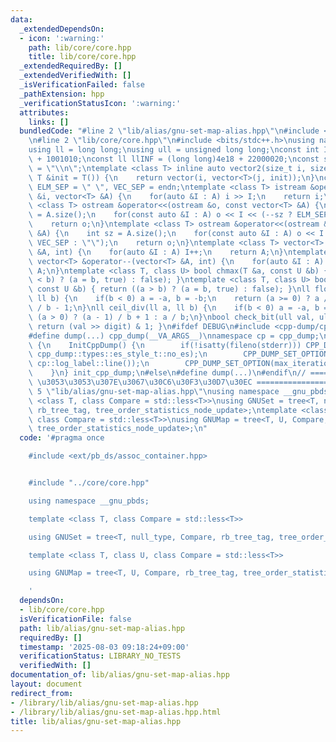 ```yaml
---
data:
  _extendedDependsOn:
  - icon: ':warning:'
    path: lib/core/core.hpp
    title: lib/core/core.hpp
  _extendedRequiredBy: []
  _extendedVerifiedWith: []
  _isVerificationFailed: false
  _pathExtension: hpp
  _verificationStatusIcon: ':warning:'
  attributes:
    links: []
  bundledCode: "#line 2 \"lib/alias/gnu-set-map-alias.hpp\"\n#include <ext/pb_ds/assoc_container.hpp>\n\
    \n#line 2 \"lib/core/core.hpp\"\n#include <bits/stdc++.h>\nusing namespace std;\n\
    using ll = long long;\nusing ull = unsigned long long;\nconst int INF = (int)1e9\
    \ + 1001010;\nconst ll llINF = (long long)4e18 + 22000020;\nconst string endn\
    \ = \"\\n\";\ntemplate <class T> inline auto vector2(size_t i, size_t j, const\
    \ T &init = T()) {\n    return vector(i, vector<T>(j, init));\n}\nconst string\
    \ ELM_SEP = \" \", VEC_SEP = endn;\ntemplate <class T> istream &operator>>(istream\
    \ &i, vector<T> &A) {\n    for(auto &I : A) i >> I;\n    return i;\n}\ntemplate\
    \ <class T> ostream &operator<<(ostream &o, const vector<T> &A) {\n    int sz\
    \ = A.size();\n    for(const auto &I : A) o << I << (--sz ? ELM_SEP : \"\");\n\
    \    return o;\n}\ntemplate <class T> ostream &operator<<(ostream &o, const vector<vector<T>>\
    \ &A) {\n    int sz = A.size();\n    for(const auto &I : A) o << I << (--sz ?\
    \ VEC_SEP : \"\");\n    return o;\n}\ntemplate <class T> vector<T> &operator++(vector<T>\
    \ &A, int) {\n    for(auto &I : A) I++;\n    return A;\n}\ntemplate <class T>\
    \ vector<T> &operator--(vector<T> &A, int) {\n    for(auto &I : A) I--;\n    return\
    \ A;\n}\ntemplate <class T, class U> bool chmax(T &a, const U &b) { return ((a\
    \ < b) ? (a = b, true) : false); }\ntemplate <class T, class U> bool chmin(T &a,\
    \ const U &b) { return ((a > b) ? (a = b, true) : false); }\nll floor_div(ll a,\
    \ ll b) {\n    if(b < 0) a = -a, b = -b;\n    return (a >= 0) ? a / b : (a + 1)\
    \ / b - 1;\n}\nll ceil_div(ll a, ll b) {\n    if(b < 0) a = -a, b = -b;\n    return\
    \ (a > 0) ? (a - 1) / b + 1 : a / b;\n}\nbool check_bit(ull val, ull digit) {\
    \ return (val >> digit) & 1; }\n#ifdef DEBUG\n#include <cpp-dump/cpp-dump.hpp>\n\
    #define dump(...) cpp_dump(__VA_ARGS__)\nnamespace cp = cpp_dump;\nstruct InitCppDump\
    \ {\n    InitCppDump() {\n        if(!isatty(fileno(stderr))) CPP_DUMP_SET_OPTION(es_style,\
    \ cpp_dump::types::es_style_t::no_es);\n        CPP_DUMP_SET_OPTION(log_label_func,\
    \ cp::log_label::line());\n        CPP_DUMP_SET_OPTION(max_iteration_count, 30);\n\
    \    }\n} init_cpp_dump;\n#else\n#define dump(...)\n#endif\n// ====================\
    \ \u3053\u3053\u307E\u3067\u30C6\u30F3\u30D7\u30EC ====================\n#line\
    \ 5 \"lib/alias/gnu-set-map-alias.hpp\"\nusing namespace __gnu_pbds;\ntemplate\
    \ <class T, class Compare = std::less<T>>\nusing GNUSet = tree<T, null_type, Compare,\
    \ rb_tree_tag, tree_order_statistics_node_update>;\ntemplate <class T, class U,\
    \ class Compare = std::less<T>>\nusing GNUMap = tree<T, U, Compare, rb_tree_tag,\
    \ tree_order_statistics_node_update>;\n"
  code: '#pragma once

    #include <ext/pb_ds/assoc_container.hpp>


    #include "../core/core.hpp"

    using namespace __gnu_pbds;

    template <class T, class Compare = std::less<T>>

    using GNUSet = tree<T, null_type, Compare, rb_tree_tag, tree_order_statistics_node_update>;

    template <class T, class U, class Compare = std::less<T>>

    using GNUMap = tree<T, U, Compare, rb_tree_tag, tree_order_statistics_node_update>;

    '
  dependsOn:
  - lib/core/core.hpp
  isVerificationFile: false
  path: lib/alias/gnu-set-map-alias.hpp
  requiredBy: []
  timestamp: '2025-08-03 09:18:24+09:00'
  verificationStatus: LIBRARY_NO_TESTS
  verifiedWith: []
documentation_of: lib/alias/gnu-set-map-alias.hpp
layout: document
redirect_from:
- /library/lib/alias/gnu-set-map-alias.hpp
- /library/lib/alias/gnu-set-map-alias.hpp.html
title: lib/alias/gnu-set-map-alias.hpp
---
```

